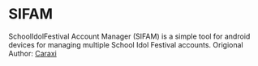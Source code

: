 # SIFAM
SchoolIdolFestival Account Manager (SIFAM) is a simple tool for android devices for managing multiple School Idol Festival accounts.
Origional Author: [Caraxi](https://github.com/Caraxi/SIFAM)